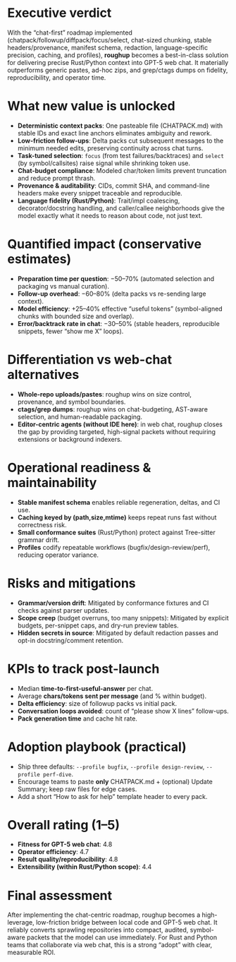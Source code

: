 # Executive verdict

With the “chat-first” roadmap implemented (chatpack/followup/diffpack/focus/select, chat-sized chunking, stable headers/provenance, manifest schema, redaction, language-specific precision, caching, and profiles), **roughup** becomes a best-in-class solution for delivering precise Rust/Python context into GPT-5 web chat. It materially outperforms generic pastes, ad-hoc zips, and grep/ctags dumps on fidelity, reproducibility, and operator time.

# What new value is unlocked

- **Deterministic context packs**: One pasteable file (CHATPACK.md) with stable IDs and exact line anchors eliminates ambiguity and rework.
- **Low-friction follow-ups**: Delta packs cut subsequent messages to the minimum needed edits, preserving continuity across chat turns.
- **Task-tuned selection**: `focus` (from test failures/backtraces) and `select` (by symbol/callsites) raise signal while shrinking token use.
- **Chat-budget compliance**: Modeled char/token limits prevent truncation and reduce prompt thrash.
- **Provenance & auditability**: CIDs, commit SHA, and command-line headers make every snippet traceable and reproducible.
- **Language fidelity (Rust/Python)**: Trait/impl coalescing, decorator/docstring handling, and caller/callee neighborhoods give the model exactly what it needs to reason about code, not just text.

# Quantified impact (conservative estimates)

- **Preparation time per question**: −50–70% (automated selection and packaging vs manual curation).
- **Follow-up overhead**: −60–80% (delta packs vs re-sending large context).
- **Model efficiency**: +25–40% effective “useful tokens” (symbol-aligned chunks with bounded size and overlap).
- **Error/backtrack rate in chat**: −30–50% (stable headers, reproducible snippets, fewer “show me X” loops).

# Differentiation vs web-chat alternatives

- **Whole-repo uploads/pastes**: roughup wins on size control, provenance, and symbol boundaries.
- **ctags/grep dumps**: roughup wins on chat-budgeting, AST-aware selection, and human-readable packaging.
- **Editor-centric agents (without IDE here)**: in web chat, roughup closes the gap by providing targeted, high-signal packets without requiring extensions or background indexers.

# Operational readiness & maintainability

- **Stable manifest schema** enables reliable regeneration, deltas, and CI use.
- **Caching keyed by (path,size,mtime)** keeps repeat runs fast without correctness risk.
- **Small conformance suites** (Rust/Python) protect against Tree-sitter grammar drift.
- **Profiles** codify repeatable workflows (bugfix/design-review/perf), reducing operator variance.

# Risks and mitigations

- **Grammar/version drift**: Mitigated by conformance fixtures and CI checks against parser updates.
- **Scope creep** (budget overruns, too many snippets): Mitigated by explicit budgets, per-snippet caps, and dry-run preview tables.
- **Hidden secrets in source**: Mitigated by default redaction passes and opt-in docstring/comment retention.

# KPIs to track post-launch

- Median **time-to-first-useful-answer** per chat.
- Average **chars/tokens sent per message** (and % within budget).
- **Delta efficiency**: size of followup packs vs initial pack.
- **Conversation loops avoided**: count of “please show X lines” follow-ups.
- **Pack generation time** and cache hit rate.

# Adoption playbook (practical)

- Ship three defaults: `--profile bugfix`, `--profile design-review`, `--profile perf-dive`.
- Encourage teams to paste **only** CHATPACK.md + (optional) Update Summary; keep raw files for edge cases.
- Add a short “How to ask for help” template header to every pack.

# Overall rating (1–5)

- **Fitness for GPT-5 web chat**: 4.8
- **Operator efficiency**: 4.7
- **Result quality/reproducibility**: 4.8
- **Extensibility (within Rust/Python scope)**: 4.4

# Final assessment

After implementing the chat-centric roadmap, roughup becomes a high-leverage, low-friction bridge between local code and GPT-5 web chat. It reliably converts sprawling repositories into compact, audited, symbol-aware packets that the model can use immediately. For Rust and Python teams that collaborate via web chat, this is a strong “adopt” with clear, measurable ROI.
